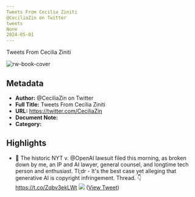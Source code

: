 ```yaml
---
Tweets From Cecilia Ziniti
@CeciliaZin on Twitter
tweets
None
2024-05-01
---
```

Tweets From Cecilia Ziniti

![rw-book-cover](https://pbs.twimg.com/profile_images/1458272275778584585/EKoppkt0.jpg)

## Metadata
- **Author:** @CeciliaZin on Twitter
- **Full Title:** Tweets From Cecilia Ziniti
- **URL:** https://twitter.com/CeciliaZin
- **Document Note:** 
- **Category:**

## Highlights
- 🧵 The historic NYT v. @OpenAI lawsuit filed this morning, as broken down by me, an IP and AI lawyer, general counsel, and longtime tech person and enthusiast. 
  Tl;dr - It's the best case yet alleging that generative AI is copyright infringement. Thread. 👇 https://t.co/Zqbv3ekLWt
  ![](https://pbs.twimg.com/media/GCYWpSCa4AAC7Q5.jpg) ([View Tweet](https://twitter.com/CeciliaZin/status/1740109462319644905))
